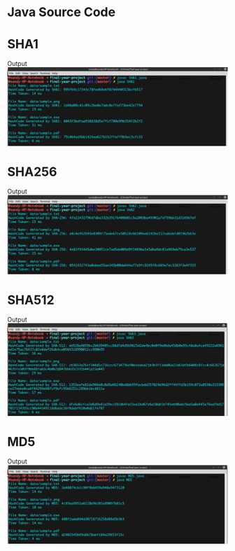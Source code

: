 # Java Source Code

# SHA1
Output
![SHA1](/screenshots/sha1_java.png?raw=true "SHA1 Output")

# SHA256
Output
![SHA256](/screenshots/sha2_java.png?raw=true "SHA256 Output")

# SHA512
Output
![SHA512](/screenshots/sha3_java.png?raw=true "SHA512 Output")

# MD5
Output
![MD5](/screenshots/md5_java.png?raw=true "MD5 Output")
